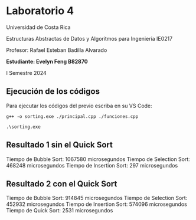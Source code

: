 # Laboratorio 4

Universidad de Costa Rica

Estructuras Abstractas de Datos y Algoritmos para Ingeniería IE0217

Profesor: Rafael Esteban Badilla Alvarado

**Estudiante: Evelyn Feng B82870**

I Semestre 2024


## Ejecución de los códigos

Para ejecutar los códigos del previo escriba en su VS Code:
```
g++ -o sorting.exe ./principal.cpp ./funciones.cpp

.\sorting.exe 
````
## Resultado 1 sin el Quick Sort

Tiempo de Bubble Sort: 1067580 microsegundos
Tiempo de Selection Sort: 468248 microsegundos
Tiempo de Insertion Sort: 297 microsegundos

## Resultado 2 con el Quick Sort

Tiempo de Bubble Sort: 914845 microsegundos
Tiempo de Selection Sort: 452932 microsegundos
Tiempo de Insertion Sort: 574096 microsegundos
Tiempo de Quick Sort: 2531 microsegundos